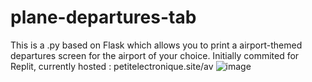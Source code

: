# plane-departures-tab
This is a .py based on Flask which allows you to print a airport-themed departures screen for the airport of your choice. Initially commited for Replit, currently hosted : petitelectronique.site/av
![image](https://user-images.githubusercontent.com/102476446/201657298-4aa35da9-5eef-4476-a6d1-8b37fa0793b5.png)

